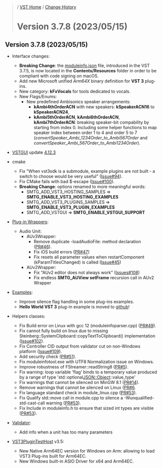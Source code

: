 >/ [VST Home](../) / [Change History](./Index.md)
>
># Version 3.7.8 (2023/05/15)

## Version 3.7.8 (2023/05/15)

- Interface changes:
  - **Breaking Change**: the [moduleinfo.json](../Technical+Documentation/VST+Module+Architecture/ModuleInfo-JSON.md) file, introduced in the VST 3.7.5, is now located in the **Contents/Resources** folder in order to be compliant with code signing on macOS.
  - Add new Microsoft unified *Arm64X* binary definition for **VST 3** plug-ins.
  - New category: **kFxVocals** for tools dedicated to vocals.
  - New Flags/Enums:
    - New predefined Ambisonics speaker arrangements:
      - **kAmbi4thOrderACN** with new speakers: **kSpeakerACN16** to **kSpeakerACN24**,
      - **kAmbi5thOrderACN**, **kAmbi6thOrderACN**, **kAmbi7thOrderACN**: breaking speaker-bit compability by starting from index 0. Including some helper functions to map speaker index between order 1 to 4 and order 5 to 7 (*convertSpeaker_Ambi_1234Order_to_Ambi567Order* and *convertSpeaker_Ambi_567Order_to_Ambi1234Order*).

- [VSTGUI](../What+is+the+VST+3+SDK/VSTGUI.md) update [4.12.3](https://github.com/steinbergmedia/vstgui/releases/tag/vstgui4_12_3)

- cmake
  - Fix "When vst3sdk is a submodule, example plugins are not built - a switch to choose would be very useful" ([Issue#94](https://github.com/steinbergmedia/vst3sdk/issues/94)).
  - Fix CMake fails with bad $-escape ([Issue#100](https://github.com/steinbergmedia/vst3sdk/issues/100)).
  - **Breaking Change**: options renamed to more meaningful words:
    - SMTG_ADD_VST3_HOSTING_SAMPLES => **SMTG_ENABLE_VST3_HOSTING_EXAMPLES**
    - SMTG_ADD_VST3_PLUGINS_SAMPLES => **SMTG_ENABLE_VST3_PLUGIN_EXAMPLES**
    - SMTG_ADD_VSTGUI => **SMTG_ENABLE_VSTGUI_SUPPORT**

- [Plug-in Wrappers](../What+is+the+VST+3+SDK/Wrappers/Index.md):
  - Audio Unit:
    - AUv3Wrapper:
      - Remove duplicate -loadAudioFile: method declaration ([PR#46](https://github.com/steinbergmedia/vst3_public_sdk/pull/46)).
      - Fix iOS build errors ([PR#47](https://github.com/steinbergmedia/vst3_public_sdk/pull/46))
      - Fix resets all parameter values when restartComponent (kParamTitlesChanged) is called ([Issue#45](https://github.com/steinbergmedia/vst3_public_sdk/issues/45))
    - AUv2Wrapper:
      - Fix "AUv2 editor does not always work" ([Issues#108](https://github.com/steinbergmedia/vst3sdk/issues/108))
      - Fix endless **SMTG_AUView setFrame** recursion call in AUv2 Wrapper

- [Examples](../What+is+the+VST+3+SDK/Plug-in+Examples.md):
  - Improve silence flag handling in some plug-ins examples.
  - **Hello World VST 3** plug-in example is moved to [github](https://github.com/steinbergmedia/vst3_example_plugin_hello_world)!

- Helpers classes:
  - Fix Build error on Linux with gcc 12 (moduleinfoparser.cpp) ([PR#49](https://github.com/steinbergmedia/vst3_public_sdk/pull/49)).
  - Fix cannot fully build on linux due to missing Steinberg::SystemClipboard::copyTextToClipboard() implementation ([Issue#102](https://github.com/steinbergmedia/vst3sdk/issues/102)).
  - Fix Controller CID output from validator cut on non-Windows platform ([Issue#109](https://github.com/steinbergmedia/vst3sdk/issues/109)).
  - Add security check ([PR#51](https://github.com/steinbergmedia/vst3_public_sdk/pull/51)).
  - Fix moduleinfotool.exe with UTF8 Normalization issue on Windows.
  - Improve robustness of FStreamer::readString8 ([PR#5](https://github.com/steinbergmedia/vst3_base/pull/5)).
  - Fix warning: loop variable 'flag' binds to a temporary value produced by a range of type 'std::optional<JSON::Object>::value_type'
  - Fix warnings that cannot be silenced on MinGW 8.1 ([PR#14](https://github.com/steinbergmedia/vst3_pluginterfaces/pull/14)).
  - Remove warnings that cannot be silenced on Linux ([PR#6](https://github.com/steinbergmedia/vst3_base/pull/6).
  - Fix language standard check in module_linux.cpp ([PR#53](https://github.com/steinbergmedia/vst3_public_sdk/pull/53)).
  - Fix Qualify std::move call in module.cpp to silence a -Wunqualified-std-cast-call warning ([PR#53](https://github.com/steinbergmedia/vst3_public_sdk/pull/53)).
  - Fix Include <cstdint> in moduleinfo.h to ensure that sized int types are visible ([PR#53](https://github.com/steinbergmedia/vst3_public_sdk/pull/53)).

- [Validator](../What+is+the+VST+3+SDK/Index.md#validator-command-line):
  - Add info when a unit has too many parameters

- [VST3PluginTestHost](../What+is+the+VST+3+SDK/Plug-in+Test+Host.md) v3.5:
  - New Native Arm64EC version for Windows on Arm: allowing to load VST3 Plug-ins built for Arm64EC.
  - New Windows built-in ASIO Driver for x64 and Arm64EC.
